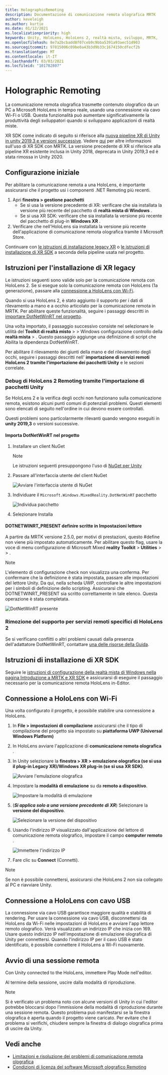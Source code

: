 ```yaml
---
title: HolographicRemoting
description: Documentazione di comunicazione remota olografica MRTK
author: keveleigh
ms.author: kurtie
ms.date: 01/12/2021
ms.localizationpriority: high
keywords: Unity, HoloLens, HoloLens 2, realtà mista, sviluppo, MRTK,
ms.openlocfilehash: 8e7a2bcbadd8f07ceb9c9bba5391a93aec51d903
ms.sourcegitcommit: 97815006c09be0a43b3d9b33c1674150cdfecf2b
ms.translationtype: MT
ms.contentlocale: it-IT
ms.lasthandoff: 03/03/2021
ms.locfileid: "101782807"
---
```

# <a name="holographic-remoting"></a>Holographic Remoting

La comunicazione remota olografica trasmette contenuto olografico da un PC a Microsoft HoloLens in tempo reale, usando una connessione via cavo Wi-Fi o USB. Questa funzionalità può aumentare significativamente la produttività degli sviluppatori quando si sviluppano applicazioni di realtà miste.

XR SDK come indicato di seguito si riferisce alla [nuova pipeline XR di Unity in unity 2019,3 e versioni successive](https://blogs.unity3d.com/2020/01/24/unity-xr-platform-updates/). Vedere [qui](../../configuration/getting-started-with-mrtk-and-xrsdk.md) per altre informazioni sull'uso di XR SDK con MRTK. La versione precedente di XR si riferisce alla pipeline XR esistente inclusa in Unity 2018, deprecata in Unity 2019,3 ed è stata rimossa in Unity 2020.

## <a name="initial-setup"></a>Configurazione iniziale

Per abilitare la comunicazione remota a una HoloLens, è importante assicurarsi che il progetto usi i componenti .NET Remoting più recenti.

1. Apri **finestra > gestione pacchetti**
    - Se si usa la versione precedente di XR: verificare che sia installata la versione più recente del pacchetto di **realtà mista di Windows** .
    - Se si usa XR SDK: verificare che sia installata la versione più recente del pacchetto di plug-in **Windows XR** .
1. Verificare che nell'HoloLens sia installata la versione più recente dell'applicazione di comunicazione remota olografica tramite il Microsoft Store.

Continuare con [le istruzioni di installazione legacy XR](#legacy-xr-setup-instructions) o [le istruzioni di installazione di XR SDK](#xr-sdk-setup-instructions) a seconda della pipeline usata nel progetto.

## <a name="legacy-xr-setup-instructions"></a>Istruzioni per l'installazione di XR legacy

Le istruzioni seguenti sono valide solo per la comunicazione remota con HoloLens 2. Se si esegue solo la comunicazione remota con HoloLens (1a generazione), passare alla [connessione a HoloLens con Wi-Fi](#connecting-to-the-hololens-with-wi-fi).

Quando si usa HoloLens 2, è stato aggiunto il supporto per i dati di rilevamento a mano e a occhio articolato per la comunicazione remota in MRTK. Per abilitare queste funzionalità, seguire i passaggi descritti in [importare DotNetWinRT nel progetto](#import-dotnetwinrt-into-the-project).

Una volta importato, il passaggio successivo consiste nel selezionare le utilità del **Toolkit di realtà misto**  >    >  Windows configurazione controllo della **realtà mista**  >  . Questo passaggio aggiunge una definizione di script che Abilita la dipendenza DotNetWinRT.

Per abilitare il rilevamento dei giunti della mano e del rilevamento degli occhi, seguire i passaggi descritti nell' **importazione di servizi remoti HoloLens 2 tramite l'importazione dei pacchetti Unity** e le sezioni correlate.

### <a name="debugging-hololens-2-remoting-via-unity-package-import"></a>Debug di HoloLens 2 Remoting tramite l'importazione di pacchetti Unity

Se HoloLens 2 e la verifica degli occhi non funzionano sulla comunicazione remota, esistono alcuni punti comuni di potenziali problemi. Questi elementi sono elencati di seguito nell'ordine in cui devono essere controllati.

Questi problemi sono particolarmente rilevanti quando vengono eseguiti in **unity 2019,3** o versioni successive.

#### <a name="import-dotnetwinrt-into-the-project"></a>Importa DotNetWinRT nel progetto

1. Installare un client NuGet

    > [!Note]
    > Le istruzioni seguenti presuppongono l'uso di [NuGet per Unity](https://github.com/GlitchEnzo/NuGetForUnity/releases)

1. Passare all'interfaccia utente del client NuGet

    ![Avviare l'interfaccia utente di NuGet](../images/tools/remoting/LaunchNuGetForUnity.png)

1. Individuare il `Microsoft.Windows.MixedReality.DotNetWinRT` pacchetto

    ![Individua pacchetto](../images/tools/remoting/LocateDotNetWinRT.png)

1. Selezionare Installa

#### <a name="dotnetwinrt_present-define-written-into-player-settings"></a>DOTNETWINRT_PRESENT definire scritte in Impostazioni lettore

A partire da MRTK versione 2.5.0, per motivi di prestazioni, questo #define non viene più impostato automaticamente. Per abilitare questo flag, usare la voce di menu configurazione di Microsoft Mixed **reality Toolkit**  >  **Utilities**  >    >   .

> [!Note]
> L'elemento di configurazione check non visualizza una conferma. Per confermare che la definizione è stata impostata, passare alle impostazioni del lettore Unity. Da qui, nella scheda UWP, controllare le altre impostazioni per i simboli di definizione dello scripting. Assicurarsi che DOTNETWINRT_PRESENT sia scritto correttamente in tale elenco. Questa operazione è stata completata.

![DotNetWinRT presente](../images/tools/remoting/DotNetWinRTPresent.png)

### <a name="removing-hololens-2-specific-remoting-support"></a>Rimozione del supporto per servizi remoti specifici di HoloLens 2

Se si verificano conflitti o altri problemi causati dalla presenza dell'adattatore DotNetWinRT, contattare [una delle risorse della Guida](../../welcome-to-mrtk.md#getting-help).

## <a name="xr-sdk-setup-instructions"></a>Istruzioni di installazione di XR SDK

Seguire le [istruzioni di configurazione della realtà mista di Windows nella pagina Introduzione a MRTK e XR SDK](../../configuration/getting-started-with-mrtk-and-xrsdk.md#windows-mixed-reality) e assicurarsi di eseguire il passaggio necessario per la comunicazione remota HoloLens in-Editor.

## <a name="connecting-to-the-hololens-with-wi-fi"></a>Connessione a HoloLens con Wi-Fi

Una volta configurato il progetto, è possibile stabilire una connessione a HoloLens.

1. In **File > impostazioni di compilazione** assicurarsi che il tipo di compilazione del progetto sia impostato su **piattaforma UWP (Universal Windows Platform)**
1. In HoloLens avviare l'applicazione di **comunicazione remota olografica** .
1. In Unity selezionare la **finestra > XR > emulazione olografica (se si usa il plug-in Legacy XR)/Windows XR plug-in (se si usa XR SDK)**.

    ![Avviare l'emulazione olografica](../images/tools/remoting/StartHolographicEmulation.png)

1. Impostare la **modalità di emulazione** su da **remoto a dispositivo**.

    ![Impostare la modalità di emulazione](../images/tools/remoting/SelectEmulationMode.png)

1. (**_Si applica solo a una versione precedente di XR_**) Selezionare la **versione del dispositivo**.

    ![Selezionare la versione del dispositivo](../images/tools/remoting/SelectDeviceVersion.png)

1. Usando l'indirizzo IP visualizzato dall'applicazione del lettore di comunicazione remota olografico, impostare il campo **computer remoto** .

    ![Immettere l'indirizzo IP](../images/tools/remoting/EnterIPAddress.png)

1. Fare clic su **Connect** (Connetti).

> [!NOTE]
> Se non è possibile connettersi, assicurarsi che HoloLens 2 non sia collegato al PC e riavviare Unity.

## <a name="connecting-to-the-hololens-with-usb-cable"></a>Connessione a HoloLens con cavo USB

La connessione via cavo USB garantisce maggiore qualità e stabilità di rendering. Per usare la connessione via cavo USB, disconnettersi da HoloLens da Wi-Fi nelle impostazioni di HoloLens e avviare l'app lettore remoto olografico. Verrà visualizzato un indirizzo IP che inizia con 169. Usare questo indirizzo IP nell'impostazione di emulazione olografica di Unity per connettersi. Quando l'indirizzo IP per il cavo USB è stato identificato, è possibile connettere il HoloLens a Wi-Fi nuovamente.

## <a name="starting-a-remoting-session"></a>Avvio di una sessione remota

Con Unity connected to the HoloLens, immettere Play Mode nell'editor.

Al termine della sessione, uscire dalla modalità di riproduzione.

> [!NOTE]
> Si è verificato un problema noto con alcune versioni di Unity in cui l'editor potrebbe bloccarsi dopo l'immissione della modalità di riproduzione durante una sessione remota. Questo problema può manifestarsi se la finestra olografica è aperta quando il progetto viene caricato. Per evitare che il problema si verifichi, chiudere sempre la finestra di dialogo olografica prima di uscire da Unity.

## <a name="see-also"></a>Vedi anche

- [Limitazioni e risoluzione dei problemi di comunicazione remota olografica](https://docs.microsoft.com/windows/mixed-reality/holographic-remoting-troubleshooting)
- [Condizioni di licenza del software Microsoft olografico Remoting](https://docs.microsoft.com/legal/mixed-reality/microsoft-holographic-remoting-software-license-terms)
